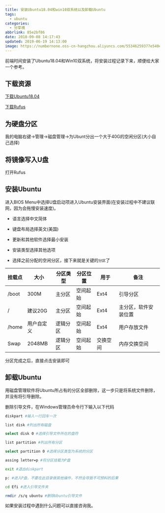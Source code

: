 ```yaml
---
title: 安装Ubuntu18.04和win10双系统以及卸载Ubuntu
tags:
  - ubuntu
categories:
  - 分享境
abbrlink: 85e2bf86
date: 2018-09-08 14:17:43
updated: 2019-06-19 14:13:00
image: https://numbernone.oss-cn-hangzhou.aliyuncs.com/55346259377e540efee495789d4ba9b3.png
---
```


前端时间安装了Ubuntu18.04和Win10双系统，将安装过程记录下来，顺便给大家一个参考。

<!--more-->

## 下载资源

[下载Ubuntu18.04](https://www.ubuntu.com/download/desktop/thank-you?version=18.04.1&architecture=amd64)

[下载Rufus](https://pan.baidu.com/s/1pBl9SGzoxHeiULXfE_Z9NQ)

## 为硬盘分区

我的电脑右键->管理->磁盘管理->为Ubunt分出一个大于40G的空闲分区(大小自己选择)

## 将镜像写入U盘

打开Rufus

## 安装Ubuntu

进入BIOS Menu中选择U盘启动项进入Ubuntu安装界面(在安装过程中不建议联网，因为会拖慢安装速度)。

- 语言选择中文简体

- 键盘布局选择英文(美国)

- 更新和其他软件选择最小安装

- 安装类型选择其他选项

- 选择之前分配的空闲分区，接下来就是关键的`分区`了

| 挂载点 | 大小 | 分区类型 | 分区位置 | 用于 | 备注 |
| - | - | - | - | - | - |
| /boot | 300M | 主分区 | 空间起始 | Ext4 | 引导分区 |
| / | 建议20G |  主分区 | 空间起始 | Ext4 | 主分区，软件安装位置 |
| /home | 用户自定义 | 逻辑分区 | 空间起始 | Ext4 | 用户存放文件 |
| Swap | 2048MB | 逻辑分区 | 空间起始 | 交换空间 | 内存交换空间 |

分区完成之后，直接点击安装即可

## 卸载Ubuntu

用磁盘管理软件将Ubuntu所占有的分区全部删除，这一步只是将系统文件删除，并没有将引导删除。

删除引导文件，在Windows管理员命令行下输入以下代码
```bash
diskpart #输入一行回车一次

list disk #列出所有磁盘

select disk 0 #选择引导文件所在的盘符

list partition #列出所有分区

select partition 0 #选择分区类型为系统的分区

assing letter=p #将分区挂载为P盘

exit #退出diskpart

p: #进入P盘，不要在此目录做其他操作，不然会导致不可预料的后果

cd Efi #进入引导文件夹

rmdir /s/q ubuntu #删除Ubuntu引导文件
```

如果安装过程中遇到什么问题可以直接咨询我。